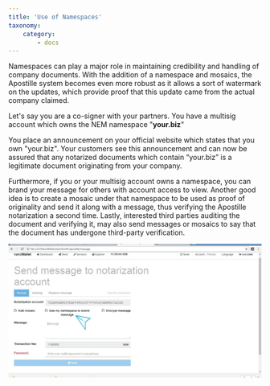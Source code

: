 ```yaml
---
title: 'Use of Namespaces'
taxonomy:
    category:
        - docs
---
```


Namespaces can play a major role in maintaining credibility and handling of company documents. With the addition of a namespace and mosaics, the Apostille system becomes even more robust as it allows a sort of watermark on the updates, which provide proof that this update came from the actual company claimed.

Let's say you are a co-signer with your partners. You have a multisig account which owns the NEM namespace "**your.biz**"

You place an announcement on your official website which states that you own "your.biz". Your customers see this announcement and can now be assured that any notarized documents which contain “your.biz” is a legitimate document originating from your company.

Furthermore, if you or your multisig account owns a namespace, you can brand your message for others with account access to view. Another good idea is to create a mosaic under that namespace to be used as proof of originality and send it along with a message, thus verifying the Apostille notarization a second time. Lastly, interested third parties auditing the document and verifying it, may also send messages or mosaics to say that the document has undergone third-party verification.

![](Namespaces.jpg)